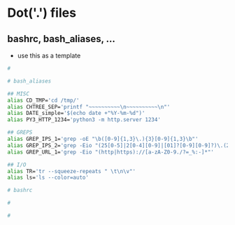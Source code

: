 # Dot('.') files
## bashrc, bash_aliases, ...



- use this as a template




```sh
# 

```





```sh
# bash_aliases

## MISC
alias CD_TMP='cd /tmp/'
alias CHTREE_SEP='printf "~~~~~~~~~~\n~~~~~~~~~~\n"'
alias DATE_simple='$(echo date +"%Y-%m-%d")'
alias PY3_HTTP_1234='python3 -m http.server 1234'

## GREPS
alias GREP_IPS_1='grep -oE "\b([0-9]{1,3}\.){3}[0-9]{1,3}\b"'
alias GREP_IPS_2='grep -Eio "(25[0-5]|2[0-4][0-9]|[01]?[0-9][0-9]?)\.(25[0-5]|2[0-4][0-9]|[01]?[0-9][0-9]?)\.(25[0-5]|2[0-4][0-9]|[01]?[0-9][0-9]?)\.(25[0-5]|2[0-4][0-9]|[01]?[0-9][0-9]?)"'
alias GREP_URL_1='grep -Eio "(http|https)://[a-zA-Z0-9./?=_%:-]*"'

## I/O
alias TR='tr --squeeze-repeats " \t\n\v"'
alias ls='ls --color=auto'

```





```sh
# bashrc

```





```sh
# 

```




```sh
# 

```

